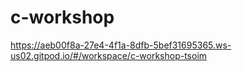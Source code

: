 # c-workshop

https://aeb00f8a-27e4-4f1a-8dfb-5bef31695365.ws-us02.gitpod.io/#/workspace/c-workshop-tsoim
